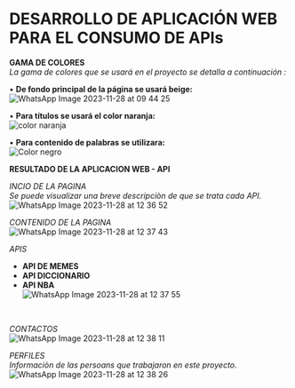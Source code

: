 # DESARROLLO DE APLICACIÓN WEB PARA EL CONSUMO DE APIs
**GAMA DE COLORES** <br>
_La gama de colores que se usará en el proyecto se detalla a continuación :_

 •	**De fondo principal de la página se usará beige:**<br>
![WhatsApp Image 2023-11-28 at 09 44 25](https://github.com/DennisCatana/api-modulos/assets/117743538/b12aef93-f548-4937-af01-7def044f5d8b)

•	**Para títulos se usará el color naranja:** <br>
![color naranja](https://github.com/DennisCatana/api-modulos/assets/117743538/b5a30ac7-e313-41c1-9f4a-efd261644498)

 •	**Para contenido de palabras se utilizara:** <br>
 ![Color negro](https://github.com/DennisCatana/api-modulos/assets/117743538/9872f8f9-567b-47a5-b6c1-928f6077c33a)

**RESULTADO DE LA APLICACION WEB - API** <br>

_INCIO DE LA PAGINA_ <br>
_Se puede  visualizar una breve descripciòn de que se trata cada API._ <br>
![WhatsApp Image 2023-11-28 at 12 36 52](https://github.com/DennisCatana/api-modulos/assets/117743538/bc6ab7ac-2e96-4af2-b0b3-e47205c2f20a)
<br>

_CONTENIDO DE LA PAGINA_ <br>
![WhatsApp Image 2023-11-28 at 12 37 43](https://github.com/DennisCatana/api-modulos/assets/117743538/74c29caa-7fb7-460c-8299-682e520c7e49)
<br>

_APIS_ <br>
- **API DE MEMES** <br>
- **API DICCIONARIO** <br>
- **API NBA** <br>
![WhatsApp Image 2023-11-28 at 12 37 55](https://github.com/DennisCatana/api-modulos/assets/117743538/f5a6e21a-5bb1-4564-8d40-8fa882193268)
<br>

_CONTACTOS_ <br>
![WhatsApp Image 2023-11-28 at 12 38 11](https://github.com/DennisCatana/api-modulos/assets/117743538/c3f7bef9-4a6f-4606-9087-7266767644ed)
<br>

_PERFILES_ <br>
_Informaciòn de las persoans que trabajaron en este proyecto._ <br>
![WhatsApp Image 2023-11-28 at 12 38 26](https://github.com/DennisCatana/api-modulos/assets/117743538/5eaf284e-41b9-438b-ab67-05dd4077a3d7)



